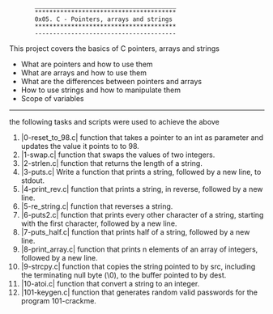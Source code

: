            _______________________________________
           ***************************************
           0x05. C - Pointers, arrays and strings
           ***************************************
           ---------------------------------------
This project covers the basics of C pointers, arrays and strings
- What are pointers and how to use them
- What are arrays and how to use them
- What are the differences between pointers and arrays
- How to use strings and how to manipulate them
- Scope of variables

-----------------------------------------------------------------
the following tasks and scripts were used to achieve the above 
1. |0-reset_to_98.c| function that takes a pointer to an int as parameter and updates the value it points to to 98.
2. |1-swap.c| function that swaps the values of two integers.
3. |2-strlen.c| function that returns the length of a string.
4. |3-puts.c| Write a function that prints a string, followed by a new line, to stdout.
5. |4-print_rev.c| function that prints a string, in reverse, followed by a new line.
6. |5-re_string.c| function that reverses a string.
7. |6-puts2.c| function that prints every other character of a string, starting with the first character, followed by a new line.
8. |7-puts_half.c| function that prints half of a string, followed by a new line.
9. |8-print_array.c| function that prints n elements of an array of integers, followed by a new line.
10. |9-strcpy.c| function that copies the string pointed to by src, including the terminating null byte (\0), to the buffer pointed to by dest.
11. |10-atoi.c| function that convert a string to an integer.
12. |101-keygen.c| function that generates random valid passwords for the program 101-crackme.


